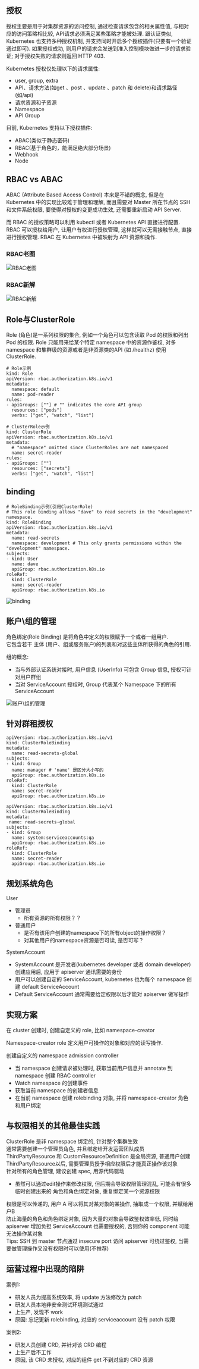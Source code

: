 ## 授权

授权主要是用于对集群资源的访问控制, 通过检查请求包含的相关属性值, 与相对应的访问策略相比较, API请求必须满足某些策略才能被处理. 跟认证类似, Kubernetes 也支持多种授权机制, 并支持同时开启多个授权插件(只要有一个验证通过即可). 如果授权成功, 则用户的请求会发送到准入控制模块做进一步的请求验证; 对于授权失败的请求则返回 HTTP 403. 

Kubernetes 授权仅处理以下的请求属性: 

- user, group, extra
- API、请求方法(如get 、post 、update 、patch 和 delete)和请求路径(如/api)
- 请求资源和子资源
- Namespace
- API Group

目前, Kubernetes 支持以下授权插件: 

- ABAC(类似于静态密码)
- RBAC(基于角色的，能满足绝大部分场景)
- Webhook
- Node

## RBAC vs ABAC

ABAC (Attribute Based Access Control) 本来是不错的概念, 但是在 Kubernetes 中的实现比较难于管理和理解, 而且需要对 Master 所在节点的 SSH 和文件系统权限, 要使得对授权的变更成功生效, 还需要重新启动 API Server. 

而 RBAC 的授权策略可以利用 kubectl 或者 Kubernetes API 直接进行配置. RBAC 可以授权给用户, 让用户有权进行授权管理, 这样就可以无需接触节点, 直接进行授权管理. RBAC 在 Kubernetes 中被映射为 API 资源和操作. 
### RBAC老图
![RBAC老图](images/RBAC%E8%80%81%E5%9B%BE.png)
### RBAC新解
![RBAC新解](images/RBAC%E6%96%B0%E8%A7%A3.png)
## Role与ClusterRole
Role (角色)是一系列权限的集合, 例如一个角色可以包含读取 Pod 的权限和列出 Pod 的权限. Role 只能用来给某个特定 namespace 中的资源作鉴权, 对多 namespace 和集群级的资源或者是非资源类的API (如 /healthz) 使用 ClusterRole. 
```
# Role示例
kind: Role
apiVersion: rbac.authorization.k8s.io/v1
metadata:
  namespace: default
  name: pod-reader
rules:
- apiGroups: [""] # "" indicates the core API group
  resources: ["pods"]
  verbs: ["get", "watch", "list"]
```

```
# ClusterRole示例
kind: ClusterRole
apiVersion: rbac.authorization.k8s.io/v1
metadata:
  # "namespace" omitted since ClusterRoles are not namespaced
  name: secret-reader
rules:
- apiGroups: [""]
  resources: ["secrets"]
  verbs: ["get", "watch", "list"]
```
## binding
```
# RoleBinding示例(引用ClusterRole)
# This role binding allows "dave" to read secrets in the "development" namespace.
kind: RoleBinding
apiVersion: rbac.authorization.k8s.io/v1
metadata:
  name: read-secrets
  namespace: development # This only grants permissions within the "development" namespace.
subjects:
- kind: User
  name: dave
  apiGroup: rbac.authorization.k8s.io
roleRef:
  kind: ClusterRole
  name: secret-reader
  apiGroup: rbac.authorization.k8s.io
```
![binding](images/binding.png)

## 账户\组的管理
角色绑定(Role Binding)  是将角色中定义的权限赋予一个或者一组用户. <br>
它包含若干 主体  (用户、组或服务账户)的列表和对这些主体所获得的角色的引用. 

组的概念: 

- 当与外部认证系统对接时, 用户信息 (UserInfo) 可包含 Group 信息, 授权可针对用户群组
- 当对 ServiceAccount 授权时, Group 代表某个 Namespace 下的所有 ServiceAccount

![账户\组的管理](images/%E8%B4%A6%E6%88%B7%26%E7%BB%84%E7%9A%84%E7%AE%A1%E7%90%86.png)
## 针对群租授权
```
apiVersion: rbac.authorization.k8s.io/v1
kind: ClusterRoleBinding
metadata:
  name: read-secrets-global
subjects:
- kind: Group
  name: manager # 'name' 是区分大小写的
  apiGroup: rbac.authorization.k8s.io
roleRef:
  kind: ClusterRole
  name: secret-reader
  apiGroup: rbac.authorization.k8s.io
```

```
apiVersion: rbac.authorization.k8s.io/v1
kind: ClusterRoleBinding
metadata:
 name: read-secrets-global
subjects:
- kind: Group
  name: system:serviceaccounts:qa
  apiGroup: rbac.authorization.k8s.io
roleRef:
  kind: ClusterRole
  name: secret-reader
  apiGroup: rbac.authorization.k8s.io
```
## 规划系统角色
User

- 管理员
    - 所有资源的所有权限？？
- 普通用户
    - 是否有该用户创建的namespace下的所有object的操作权限？
    - 对其他用户的namespace资源是否可读, 是否可写？

SystemAccount

- SystemAccount 是开发者(kubernetes developer 或者 domain developer)创建应用后, 应用于 apiserver 通讯需要的身份
- 用户可以创建自定的 ServiceAccount, kubernetes 也为每个 namespace 创建 default ServiceAccount
- Default ServiceAccount 通常需要给定权限以后才能对 apiserver 做写操作

## 实现方案
在 cluster 创建时, 创建自定义的 role, 比如 namespace-creator

Namespace-creator role 定义用户可操作的对象和对应的读写操作. 

创建自定义的 namespace admission controller

- 当 namespace 创建请求被处理时, 获取当前用户信息并 annotate 到 namespace 创建 RBAC controller
- Watch namespace 的创建事件
- 获取当前 namespace 的创建者信息
- 在当前 namespace 创建 rolebinding 对象, 并将 namespace-creator 角色和用户绑定

## 与权限相关的其他最佳实践
ClusterRole 是非 namespace 绑定的, 针对整个集群生效<br>
通常需要创建一个管理员角色, 并且绑定给开发运营团队成员<br>
ThirdPartyResource 和 CustomResourceDefinition 是全局资源, 普通用户创建 ThirdPartyResource以后, 需要管理员授予相应权限后才能真正操作该对象<br>
针对所有的角色管理, 建议创建 spec, 用源代码驱动<br>

- 虽然可以通过edit操作来修改权限, 但后期会导致权限管理混乱, 可能会有很多临时创建出来的 角色和角色绑定对象, 重复绑定某一个资源权限

权限是可以传递的, 用户 A 可以将其对某对象的某操作, 抽取成一个权限, 并赋给用户B<br>
防止海量的角色和角色绑定对象, 因为大量的对象会导致鉴权效率低, 同时给 apiserver 增加负担 ServiceAccount 也需要授权的, 否则你的 component 可能无法操作某对象<br>
Tips: SSH 到 master 节点通过 insecure port 访问 apiserver 可绕过鉴权, 当需要做管理操作又没有权限时可以使用(不推荐)<br>

## 运营过程中出现的陷阱
案例1:

- 研发人员为提高系统效率, 将 update 方法修改为 patch
- 研发人员本地非安全测试环境测试通过
- 上生产, 发现不 work
- 原因: 忘记更新 rolebinding, 对应的 serviceaccount 没有 patch 权限

案例2:

- 研发人员创建 CRD, 并针对该 CRD 编程
- 上生产后不工作
- 原因, 该 CRD 未授权, 对应的组件 get 不到对应的 CRD 资源
